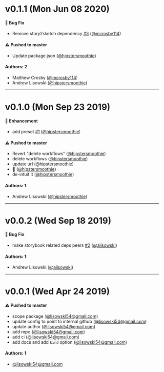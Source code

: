 # v0.1.1 (Mon Jun 08 2020)

#### 🐛  Bug Fix

- Remove story2sketch dependency [#3](https://github.com/intuit/storybook-addon-sketch/pull/3) ([@mcrosby114](https://github.com/mcrosby114))

#### ⚠️  Pushed to master

- Update package.json  ([@hipstersmoothie](https://github.com/hipstersmoothie))

#### Authors: 2

- Matthew Crosby ([@mcrosby114](https://github.com/mcrosby114))
- Andrew Lisowski ([@hipstersmoothie](https://github.com/hipstersmoothie))

---

# v0.1.0 (Mon Sep 23 2019)

#### 🚀  Enhancement

- add preset [#1](https://github.com/intuit/storybook-addon-sketch/pull/1) ([@hipstersmoothie](https://github.com/hipstersmoothie))

#### ⚠️  Pushed to master

- Revert "delete workflows"  ([@hipstersmoothie](https://github.com/hipstersmoothie))
- delete workflows  ([@hipstersmoothie](https://github.com/hipstersmoothie))
- update url  ([@hipstersmoothie](https://github.com/hipstersmoothie))
- :pray:  ([@hipstersmoothie](https://github.com/hipstersmoothie))
- de-intuit it  ([@hipstersmoothie](https://github.com/hipstersmoothie))

#### Authors: 1

- Andrew Lisowski ([@hipstersmoothie](https://github.com/hipstersmoothie))

---

# v0.0.2 (Wed Sep 18 2019)

#### 🐛  Bug Fix

- make storybook related deps peers [#2](https://github.intuit.com/design-systems/storybook-addon-sketch/pull/2) ([@alisowski](https://github.intuit.com/alisowski))

#### Authors: 1

- Andrew Lisowski ([@alisowski](https://github.intuit.com/alisowski))

---

# v0.0.1 (Wed Apr 24 2019)

#### ⚠️  Pushed to master

- scope package  ([@lisowski54@gmail.com](https://github.intuit.com/lisowski54@gmail.com))
- update config to point to internal github  ([@lisowski54@gmail.com](https://github.intuit.com/lisowski54@gmail.com))
- update author  ([@lisowski54@gmail.com](https://github.intuit.com/lisowski54@gmail.com))
- add repo  ([@lisowski54@gmail.com](https://github.intuit.com/lisowski54@gmail.com))
- add ci  ([@lisowski54@gmail.com](https://github.intuit.com/lisowski54@gmail.com))
- add docs and add `kind` option  ([@lisowski54@gmail.com](https://github.intuit.com/lisowski54@gmail.com))

#### Authors: 1

- [@lisowski54@gmail.com](https://github.intuit.com/lisowski54@gmail.com)